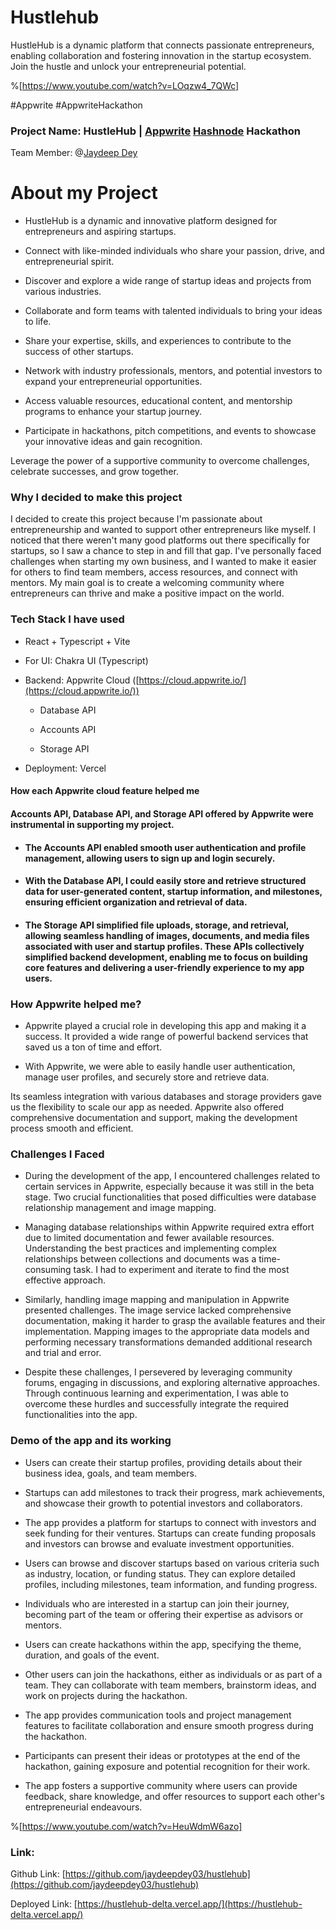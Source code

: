 # Hustlehub
HustleHub is a dynamic platform that connects passionate entrepreneurs, enabling collaboration and fostering innovation in the startup ecosystem. Join the hustle and unlock your entrepreneurial potential.

%[https://www.youtube.com/watch?v=LOqzw4_7QWc] 

#Appwrite #AppwriteHackathon

### Project Name: HustleHub | [Appwrite](https://appwrite.io) [Hashnode](https://hashnode.com) Hackathon

Team Member: @[Jaydeep Dey](@jaydeepdey03)

# About my Project

* HustleHub is a dynamic and innovative platform designed for entrepreneurs and aspiring startups.
    
* Connect with like-minded individuals who share your passion, drive, and entrepreneurial spirit.
    
* Discover and explore a wide range of startup ideas and projects from various industries.
    
* Collaborate and form teams with talented individuals to bring your ideas to life.
    
* Share your expertise, skills, and experiences to contribute to the success of other startups.
    
* Network with industry professionals, mentors, and potential investors to expand your entrepreneurial opportunities.
    
* Access valuable resources, educational content, and mentorship programs to enhance your startup journey.
    
* Participate in hackathons, pitch competitions, and events to showcase your innovative ideas and gain recognition.
    

Leverage the power of a supportive community to overcome challenges, celebrate successes, and grow together.

### Why I decided to make this project

I decided to create this project because I'm passionate about entrepreneurship and wanted to support other entrepreneurs like myself. I noticed that there weren't many good platforms out there specifically for startups, so I saw a chance to step in and fill that gap. I've personally faced challenges when starting my own business, and I wanted to make it easier for others to find team members, access resources, and connect with mentors. My main goal is to create a welcoming community where entrepreneurs can thrive and make a positive impact on the world.

### Tech Stack I have used

* React + Typescript + Vite
    
* For UI: Chakra UI (Typescript)
    
* Backend: Appwrite Cloud ([https://cloud.appwrite.io/](https://cloud.appwrite.io/))
    
    * Database API
        
    * Accounts API
        
    * Storage API
        
* Deployment: Vercel
    

#### How each Appwrite cloud feature helped me

#### Accounts API, Database API, and Storage API offered by Appwrite were instrumental in supporting my project.

* #### The Accounts API enabled smooth user authentication and profile management, allowing users to sign up and login securely.
    

* #### With the Database API, I could easily store and retrieve structured data for user-generated content, startup information, and milestones, ensuring efficient organization and retrieval of data.
    
* #### The Storage API simplified file uploads, storage, and retrieval, allowing seamless handling of images, documents, and media files associated with user and startup profiles. These APIs collectively simplified backend development, enabling me to focus on building core features and delivering a user-friendly experience to my app users.
    

### How Appwrite helped me?

* Appwrite played a crucial role in developing this app and making it a success. It provided a wide range of powerful backend services that saved us a ton of time and effort.
    
* With Appwrite, we were able to easily handle user authentication, manage user profiles, and securely store and retrieve data.
    

Its seamless integration with various databases and storage providers gave us the flexibility to scale our app as needed. Appwrite also offered comprehensive documentation and support, making the development process smooth and efficient.

### Challenges I Faced

* During the development of the app, I encountered challenges related to certain services in Appwrite, especially because it was still in the beta stage. Two crucial functionalities that posed difficulties were database relationship management and image mapping.
    
* Managing database relationships within Appwrite required extra effort due to limited documentation and fewer available resources. Understanding the best practices and implementing complex relationships between collections and documents was a time-consuming task. I had to experiment and iterate to find the most effective approach.
    
* Similarly, handling image mapping and manipulation in Appwrite presented challenges. The image service lacked comprehensive documentation, making it harder to grasp the available features and their implementation. Mapping images to the appropriate data models and performing necessary transformations demanded additional research and trial and error.
    
* Despite these challenges, I persevered by leveraging community forums, engaging in discussions, and exploring alternative approaches. Through continuous learning and experimentation, I was able to overcome these hurdles and successfully integrate the required functionalities into the app.
    

### Demo of the app and its working

* Users can create their startup profiles, providing details about their business idea, goals, and team members.
    
* Startups can add milestones to track their progress, mark achievements, and showcase their growth to potential investors and collaborators.
    
* The app provides a platform for startups to connect with investors and seek funding for their ventures. Startups can create funding proposals and investors can browse and evaluate investment opportunities.
    
* Users can browse and discover startups based on various criteria such as industry, location, or funding status. They can explore detailed profiles, including milestones, team information, and funding progress.
    
* Individuals who are interested in a startup can join their journey, becoming part of the team or offering their expertise as advisors or mentors.
    
* Users can create hackathons within the app, specifying the theme, duration, and goals of the event.
    
* Other users can join the hackathons, either as individuals or as part of a team. They can collaborate with team members, brainstorm ideas, and work on projects during the hackathon.
    
* The app provides communication tools and project management features to facilitate collaboration and ensure smooth progress during the hackathon.
    
* Participants can present their ideas or prototypes at the end of the hackathon, gaining exposure and potential recognition for their work.
    
* The app fosters a supportive community where users can provide feedback, share knowledge, and offer resources to support each other's entrepreneurial endeavours.
    

%[https://www.youtube.com/watch?v=HeuWdmW6azo] 

### Link:

Github Link: [https://github.com/jaydeepdey03/hustlehub](https://github.com/jaydeepdey03/hustlehub)

Deployed Link: [https://hustlehub-delta.vercel.app/](https://hustlehub-delta.vercel.app/)
